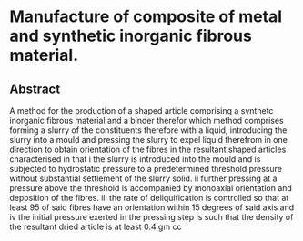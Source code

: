 # Manufacture of composite of metal and synthetic inorganic fibrous material.

## Abstract
A method for the production of a shaped article comprising a synthetc inorganic fibrous material and a binder therefor which method comprises forming a slurry of the constituents therefore with a liquid, introducing the slurry into a mould and pressing the slurry to expel liquid therefrom in one direction to obtain orientation of the fibres in the resultant shaped articles characterised in that i the slurry is introduced into the mould and is subjected to hydrostatic pressure to a predetermined threshold pressure without substantial settlement of the slurry solid. ii further pressing at a pressure above the threshold is accompanied by monoaxial orientation and deposition of the fibres. iii the rate of deliquification is controlled so that at least 95 of said fibres have an orientation within 15 degrees of said axis and iv the initial pressure exerted in the pressing step is such that the density of the resultant dried article is at least 0.4 gm cc